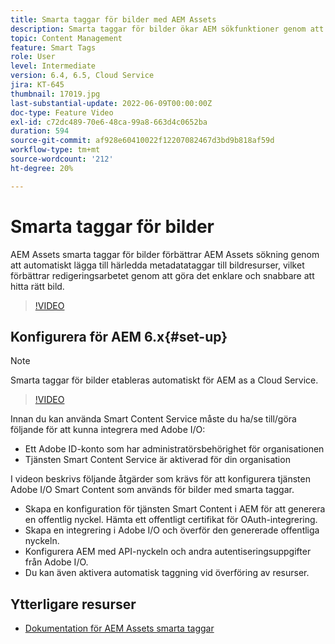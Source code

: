 ```yaml
---
title: Smarta taggar för bilder med AEM Assets
description: Smarta taggar för bilder ökar AEM sökfunktioner genom att automatiskt och intelligent lägga till metadatataggar till bildresurser baserat på bildens innehåll.
topic: Content Management
feature: Smart Tags
role: User
level: Intermediate
version: 6.4, 6.5, Cloud Service
jira: KT-645
thumbnail: 17019.jpg
last-substantial-update: 2022-06-09T00:00:00Z
doc-type: Feature Video
exl-id: c72dc489-70e6-48ca-99a8-663d4c0652ba
duration: 594
source-git-commit: af928e60410022f12207082467d3bd9b818af59d
workflow-type: tm+mt
source-wordcount: '212'
ht-degree: 20%

---
```


# Smarta taggar för bilder

AEM Assets smarta taggar för bilder förbättrar AEM Assets sökning genom att automatiskt lägga till härledda metadatataggar till bildresurser, vilket förbättrar redigeringsarbetet genom att göra det enklare och snabbare att hitta rätt bild.

>[!VIDEO](https://video.tv.adobe.com/v/17019?quality=12&learn=on)

## Konfigurera för AEM 6.x{#set-up}

>[!NOTE]
> Smarta taggar för bilder etableras automatiskt för AEM as a Cloud Service.

>[!VIDEO](https://video.tv.adobe.com/v/17023?quality=12&learn=on)

Innan du kan använda Smart Content Service måste du ha/se till/göra följande för att kunna integrera med Adobe I/O:

* Ett Adobe ID-konto som har administratörsbehörighet för organisationen
* Tjänsten Smart Content Service är aktiverad för din organisation

I videon beskrivs följande åtgärder som krävs för att konfigurera tjänsten Adobe I/O Smart Content som används för bilder med smarta taggar.

* Skapa en konfiguration för tjänsten Smart Content i AEM för att generera en offentlig nyckel. Hämta ett offentligt certifikat för OAuth-integrering.
* Skapa en integrering i Adobe I/O och överför den genererade offentliga nyckeln.
* Konfigurera AEM med API-nyckeln och andra autentiseringsuppgifter från Adobe I/O.
* Du kan även aktivera automatisk taggning vid överföring av resurser.

## Ytterligare resurser

* [Dokumentation för AEM Assets smarta taggar](https://experienceleague.adobe.com/docs/experience-manager-cloud-service/assets/manage/smart-tags.html)
